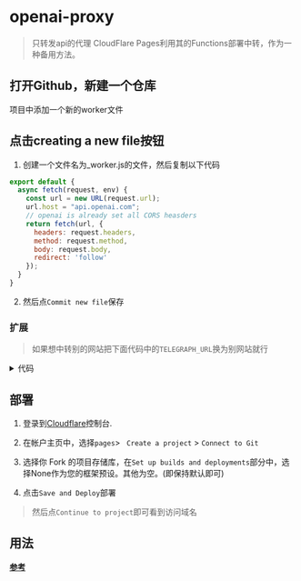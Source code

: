 # openai-proxy
> 只转发api的代理
> CloudFlare Pages利用其的Functions部署中转，作为一种备用方法。


## 打开Github，新建一个仓库

项目中添加一个新的worker文件

## 点击creating a new file按钮

1. 创建一个文件名为_worker.js的文件，然后复制以下代码

```js
export default {
  async fetch(request, env) {
    const url = new URL(request.url);
    url.host = "api.openai.com";
    // openai is already set all CORS heasders 
    return fetch(url, {
      headers: request.headers,
      method: request.method,
      body: request.body,
      redirect: 'follow'
    });
  }
}

```
2. 然后点`Commit new file`保存


### 扩展

> 如果想中转别的网站把下面代码中的`TELEGRAPH_URL`换为别网站就行

<details>

<summary>代码</summary>

```js

const TELEGRAPH_URL = 'https://api.openai.com';


export default {
  async fetch(request, env) {
      const NewResponse = await handleRequest(request)
      return NewResponse
  },

};

async function handleRequest(request) {
  const url = new URL(request.url);
  const headers_Origin = request.headers.get("Access-Control-Allow-Origin") || "*"
  url.host = TELEGRAPH_URL.replace(/^https?:\/\//, '');
  const modifiedRequest = new Request(url.toString(), {
    headers: request.headers,
    method: request.method,
    body: request.body,
    redirect: 'follow'
  });
  const response = await fetch(modifiedRequest);
  const modifiedResponse = new Response(response.body, response);
  // 添加允许跨域访问的响应头
  modifiedResponse.headers.set('Access-Control-Allow-Origin', headers_Origin);
  return modifiedResponse;
}

```
</details>

## 部署

1. 登录到[Cloudflare](https://dash.cloudflare.com/)控制台.
2. 在帐户主页中，选择`pages`> ` Create a project` > `Connect to Git`

3. 选择你 Fork 的项目存储库，在`Set up builds and deployments`部分中，选择None作为您的框架预设。其他为空。(即保持默认即可)

4. 点击`Save and Deploy`部署

> 然后点`Continue to project`即可看到访问域名

## 用法 

**[参考](https://github.com/x-dr/chatgptProxyAPI#用法)**

